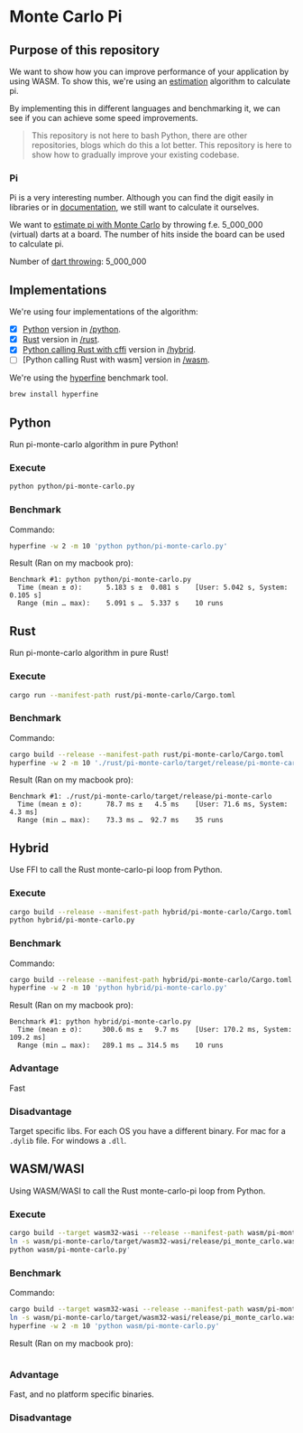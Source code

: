 # Monte Carlo Pi

## Purpose of this repository

We want to show how you can improve performance of your application by using WASM. 
To show this, we're using an [estimation](https://www.youtube.com/watch?v=MhbT7EvYN0c) algorithm to calculate pi.

By implementing this in different languages and benchmarking it, we can see if you can achieve some speed improvements.

> This repository is not here to bash Python, there are other repositories, blogs which do this a lot better. This repository is here to show how to gradually improve your existing codebase.

### Pi
Pi is a very interesting number. Although you can find the digit easily in libraries or in [documentation](http://www.geom.uiuc.edu/~huberty/math5337/groupe/digits.html), we still want to calculate it ourselves.

We want to [estimate pi with Monte Carlo](https://academo.org/demos/estimating-pi-monte-carlo/) by throwing f.e. 5_000_000 (virtual) darts at a board. The number of hits inside the board can be used to calculate pi.

Number of [dart throwing](https://www.youtube.com/watch?v=6nhgLmzjgXM): 5_000_000


## Implementations

We're using four implementations of the algorithm:
- [x] [Python](https://www.python.org/) version in [/python](/python).
- [x] [Rust](https://www.rust-lang.org/) version in [/rust](/rust).
- [x] [Python calling Rust with cffi](https://bheisler.github.io/post/calling-rust-in-python/) version in [/hybrid](/hybrid).
- [ ] [Python calling Rust with wasm] version in [/wasm](/wasm).

We're using the [hyperfine](https://github.com/sharkdp/hyperfine) benchmark tool.

```bash
brew install hyperfine
```


## Python

Run pi-monte-carlo algorithm in pure Python!

### Execute

```bash
python python/pi-monte-carlo.py
```

### Benchmark

Commando:
``` bash
hyperfine -w 2 -m 10 'python python/pi-monte-carlo.py'
```

Result (Ran on my macbook pro):
```
Benchmark #1: python python/pi-monte-carlo.py
  Time (mean ± σ):      5.183 s ±  0.081 s    [User: 5.042 s, System: 0.105 s]
  Range (min … max):    5.091 s …  5.337 s    10 runs
```

## Rust

Run pi-monte-carlo algorithm in pure Rust!

### Execute

```bash
cargo run --manifest-path rust/pi-monte-carlo/Cargo.toml
```

### Benchmark

Commando:
``` bash
cargo build --release --manifest-path rust/pi-monte-carlo/Cargo.toml
hyperfine -w 2 -m 10 './rust/pi-monte-carlo/target/release/pi-monte-carlo'
```

Result (Ran on my macbook pro):
```
Benchmark #1: ./rust/pi-monte-carlo/target/release/pi-monte-carlo
  Time (mean ± σ):      78.7 ms ±   4.5 ms    [User: 71.6 ms, System: 4.3 ms]
  Range (min … max):    73.3 ms …  92.7 ms    35 runs
```

## Hybrid

Use FFI to call the Rust monte-carlo-pi loop from Python.

### Execute

```bash
cargo build --release --manifest-path hybrid/pi-monte-carlo/Cargo.toml
python hybrid/pi-monte-carlo.py
```

### Benchmark

Commando:
``` bash
cargo build --release --manifest-path hybrid/pi-monte-carlo/Cargo.toml
hyperfine -w 2 -m 10 'python hybrid/pi-monte-carlo.py'
```

Result (Ran on my macbook pro):
```
Benchmark #1: python hybrid/pi-monte-carlo.py
  Time (mean ± σ):     300.6 ms ±   9.7 ms    [User: 170.2 ms, System: 109.2 ms]
  Range (min … max):   289.1 ms … 314.5 ms    10 runs
```

### Advantage

Fast

### Disadvantage

Target specific libs. For each OS you have a different binary. For mac for a `.dylib` file. For windows a `.dll`.

## WASM/WASI

Using WASM/WASI to call the Rust monte-carlo-pi loop from Python.

### Execute

```bash
cargo build --target wasm32-wasi --release --manifest-path wasm/pi-monte-carlo/Cargo.toml
ln -s wasm/pi-monte-carlo/target/wasm32-wasi/release/pi_monte_carlo.wasm wasm/pi_monte_carlo.wasm
python wasm/pi-monte-carlo.py'
```

### Benchmark

Commando:
``` bash
cargo build --target wasm32-wasi --release --manifest-path wasm/pi-monte-carlo/Cargo.toml
ln -s wasm/pi-monte-carlo/target/wasm32-wasi/release/pi_monte_carlo.wasm wasm
hyperfine -w 2 -m 10 'python wasm/pi-monte-carlo.py'
```

Result (Ran on my macbook pro):
```
```

### Advantage

Fast, and no platform specific binaries.

### Disadvantage




